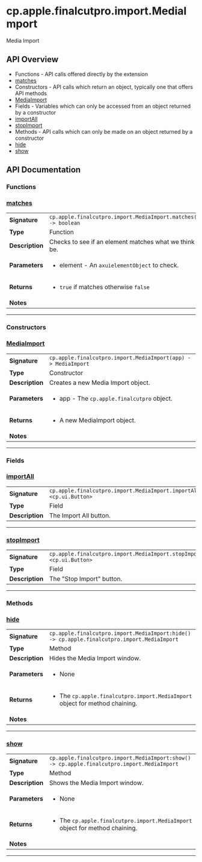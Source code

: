 # cp.apple.finalcutpro.import.MediaImport

Media Import

## API Overview
* Functions - API calls offered directly by the extension
 * [matches](#matches)
* Constructors - API calls which return an object, typically one that offers API methods
 * [MediaImport](#MediaImport)
* Fields - Variables which can only be accessed from an object returned by a constructor
 * [importAll](#importAll)
 * [stopImport](#stopImport)
* Methods - API calls which can only be made on an object returned by a constructor
 * [hide](#hide)
 * [show](#show)

## API Documentation

### Functions


### [matches](#matches)

|                                             |                                                                                     |
| --------------------------------------------|-------------------------------------------------------------------------------------|
| **Signature**                               | `cp.apple.finalcutpro.import.MediaImport.matches(element) -> boolean`                                                                    |
| **Type**                                    | Function                                                                     |
| **Description**                             | Checks to see if an element matches what we think it should be.                                                                     |
| **Parameters**                              | <ul><li>element - An `axuielementObject` to check.</li></ul> |
| **Returns**                                 | <ul><li>`true` if matches otherwise `false`</li></ul>          |
| **Notes**                                   | <ul></ul>                |

---
### Constructors


### [MediaImport](#MediaImport)

|                                             |                                                                                     |
| --------------------------------------------|-------------------------------------------------------------------------------------|
| **Signature**                               | `cp.apple.finalcutpro.import.MediaImport(app) -> MediaImport`                                                                    |
| **Type**                                    | Constructor                                                                     |
| **Description**                             | Creates a new Media Import object.                                                                     |
| **Parameters**                              | <ul><li>app - The `cp.apple.finalcutpro` object.</li></ul> |
| **Returns**                                 | <ul><li>A new MediaImport object.</li></ul>          |
| **Notes**                                   | <ul></ul>                |

---
### Fields


### [importAll](#importAll)

|                                             |                                                                                     |
| --------------------------------------------|-------------------------------------------------------------------------------------|
| **Signature**                               | `cp.apple.finalcutpro.import.MediaImport.importAll <cp.ui.Button>`                                                                    |
| **Type**                                    | Field                                                                     |
| **Description**                             | The Import All button.                                                                     |

---

### [stopImport](#stopImport)

|                                             |                                                                                     |
| --------------------------------------------|-------------------------------------------------------------------------------------|
| **Signature**                               | `cp.apple.finalcutpro.import.MediaImport.stopImport <cp.ui.Button>`                                                                    |
| **Type**                                    | Field                                                                     |
| **Description**                             | The "Stop Import" button.                                                                     |

---
### Methods


### [hide](#hide)

|                                             |                                                                                     |
| --------------------------------------------|-------------------------------------------------------------------------------------|
| **Signature**                               | `cp.apple.finalcutpro.import.MediaImport:hide() -> cp.apple.finalcutpro.import.MediaImport`                                                                    |
| **Type**                                    | Method                                                                     |
| **Description**                             | Hides the Media Import window.                                                                     |
| **Parameters**                              | <ul><li>None</li></ul> |
| **Returns**                                 | <ul><li>The `cp.apple.finalcutpro.import.MediaImport` object for method chaining.</li></ul>          |
| **Notes**                                   | <ul></ul>                |

---

### [show](#show)

|                                             |                                                                                     |
| --------------------------------------------|-------------------------------------------------------------------------------------|
| **Signature**                               | `cp.apple.finalcutpro.import.MediaImport:show() -> cp.apple.finalcutpro.import.MediaImport`                                                                    |
| **Type**                                    | Method                                                                     |
| **Description**                             | Shows the Media Import window.                                                                     |
| **Parameters**                              | <ul><li>None</li></ul> |
| **Returns**                                 | <ul><li>The `cp.apple.finalcutpro.import.MediaImport` object for method chaining.</li></ul>          |
| **Notes**                                   | <ul></ul>                |

---
